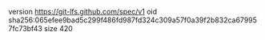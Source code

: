version https://git-lfs.github.com/spec/v1
oid sha256:065efee9bad5c299f486fd987fd324c309a57f0a39f2b832ca679957fc73bf43
size 420
